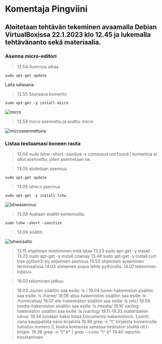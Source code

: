 
# Komentaja Pingviini

## Aloitetaan tehtävän tekeminen avaamalla Debian VirtualBoxissa 22.1.2023 klo 12.45 ja lukemalla tehtävänanto sekä materiaalia.

### Asenna micro-editori

>12.54 Asennus alkaa

	sudo apt-get update

Laita salasana.

>12.55 Seuraava komento:

	sudo apt-get -y install micro


![micro](https://user-images.githubusercontent.com/112398757/213931451-6504fa74-dd3a-487e-9b12-ad2decee7c99.JPG)


>12.58 micro asennettu ja avattu:
	micro <tiedoston nimi>
	

  ![microasennettuna](https://user-images.githubusercontent.com/112398757/213931788-55a1a345-0eb5-4453-9849-98b6192abe93.JPG)


### Listaa testaamasi koneen rauta 
	
>13.04 sudo lshw -short -sanitize -> command not found | komentoa ei ollut asennettu, joten asennetaan se.
	
>13.05 aloitetaan asennus.
	
	sudo apt-get update
	
>13.05 lshw:n asennus
	
	sudo apt-get -y install lshw
	
![lshwasennus](https://user-images.githubusercontent.com/112398757/213932023-2a01d7dc-017a-4fea-abac-5d837944c575.JPG)
	
	
>13.08 Avataan sisältö komennolla:
	
	sudo lshw -short -sanitize
	
>13.09 sisältö:
	
	
![lshwsisalto](https://user-images.githubusercontent.com/112398757/213932073-51d20051-996a-49ca-9c38-b9e056c7b63b.JPG)


>13.15 ohjelmien miettiminen mitä lataa
>13.23 sudo apt-get -y install <ohjelman nimi> <ohjelman nimi> <ohjelman nimi> 
>13.25 sudo apt-get -y install cowsay
>13.48 sudo apt-get -y install curl tree python3-py ohjelmien asennus
>13.50 ohjelmien avaaminen terminaalissa
>14.03 viimeinen avaus tehty pythonilla.
>14.07 tekeminen loppuu.

>19.03 tekeminen jatkuu

>19.03 Juuren sisällön saa esille:
	ls /
>19.04 home-hakemiston sisällön saa esille:
	ls /home/
>19.06 alisa-hakemiston sisällön saa esille:
	ls /home/alisa/
>19.07 ets-hakemiston sisällön saa esille:
	ls /etc/
>19.08 media-hakemiston sisällön saa esille:
	ls /media/
>19.10 var/log-hakemiston sisällön saa esille:
	ls /var/log/
>19.11-19.33 materiaalien lukua.
>19.34 luodaan kaksi listaa Documents-hakemistoon. Luonti: nano kauppalista nano kirjalista
>19.36 grep -c "t" kirjalista komennolla tulostuu numero 3, koska kolmessa sanassa tiedoston sisällä oli t-kirjain.
>19.38 grep -n "t" k* | grep --color "t" k*
>19.40 raportin koostaminen


